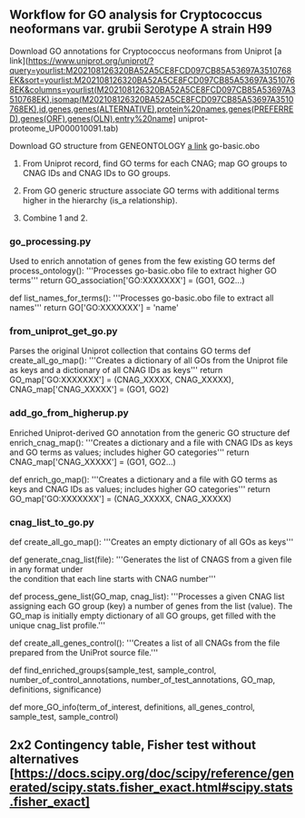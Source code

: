 ## Workflow for GO analysis for Cryptococcus neoformans var. grubii Serotype A strain H99

Download GO annotations for Cryptococcus neoformans from Uniprot [a link](https://www.uniprot.org/uniprot/?query=yourlist:M202108126320BA52A5CE8FCD097CB85A53697A3510768EK&sort=yourlist:M202108126320BA52A5CE8FCD097CB85A53697A3510768EK&columns=yourlist(M202108126320BA52A5CE8FCD097CB85A53697A3510768EK),isomap(M202108126320BA52A5CE8FCD097CB85A53697A3510768EK),id,genes,genes(ALTERNATIVE),protein%20names,genes(PREFERRED),genes(ORF),genes(OLN),entry%20name]
uniprot-proteome_UP000010091.tab)

Download GO structure from GENEONTOLOGY [a link](http://geneontology.org/docs/download-ontology/#go_basic)
go-basic.obo

1. From Uniprot record, find GO terms for each CNAG; map GO groups to CNAG IDs and CNAG IDs to GO groups.

2. From GO generic structure associate GO terms with additional terms higher in the hierarchy (is_a relationship).

3. Combine 1 and 2.


### go_processing.py
Used to enrich annotation of genes from the few existing GO terms
def process_ontology():
    '''Processes go-basic.obo file to extract higher GO terms'''
    return GO_association['GO:XXXXXXX'] = (GO1, GO2...)

def list_names_for_terms():
    '''Processes go-basic.obo file to extract all names'''
    return GO['GO:XXXXXXX'] = 'name'
    
### from_uniprot_get_go.py
Parses the original Uniprot collection that contains GO terms
def create_all_go_map():
    '''Creates a dictionary of all GOs from the Uniprot file as keys
    and a dictionary of all CNAG IDs as keys'''
    return GO_map['GO:XXXXXXX'] = (CNAG_XXXXX, CNAG_XXXXX), CNAG_map['CNAG_XXXXX'] = (GO1, GO2)
    
### add_go_from_higherup.py
Enriched Uniprot-derived GO annotation from the generic GO structure
def enrich_cnag_map():
    '''Creates a dictionary and a file with CNAG IDs as keys and GO terms
    as values; includes higher GO categories'''
    return CNAG_map['CNAG_XXXXX'] = (GO1, GO2...)
    
def enrich_go_map():
    '''Creates a dictionary and a file with GO terms as keys and CNAG IDs 
    as values; includes higher GO categories'''
    return GO_map['GO:XXXXXXX'] = (CNAG_XXXXX, CNAG_XXXXX)
    
### cnag_list_to_go.py
def create_all_go_map():
    '''Creates an empty dictionary of all GOs as keys'''
    
def generate_cnag_list(file):
    '''Generates the list of CNAGS from a given file in any format under  
    the condition that each line starts with CNAG number'''
    
def process_gene_list(GO_map, cnag_list):
    '''Processes a given CNAG list assigning each GO group (key) a number of genes from the list (value).
    The GO_map is initially empty dictionary of all GO groups, get filled with the unique cnag_list profile.'''
    
def create_all_genes_control():
    '''Creates a list of all CNAGs from the file prepared from the UniProt source file.'''

def find_enriched_groups(sample_test, sample_control, number_of_control_annotations,
                                           number_of_test_annotations, GO_map, definitions, significance)
                                           
def more_GO_info(term_of_interest, definitions, all_genes_control, sample_test, sample_control)


## 2x2 Contingency table, Fisher test without alternatives [https://docs.scipy.org/doc/scipy/reference/generated/scipy.stats.fisher_exact.html#scipy.stats.fisher_exact]

